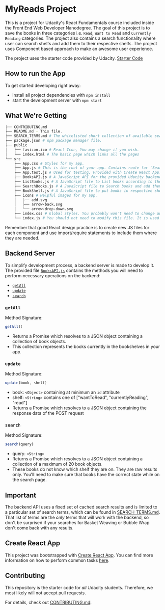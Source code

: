 # MyReads Project

This is a project for Udacity's React Fundamentals course included inside the Front End Web Developer Nanodegree. The goal of this project is to save the books in three categories i.e. `Read`, `Want to Read` and `Currently Reading` categories. The project also contains a search functionality where user can search shelfs and add them to their respective shelfs. The project uses Component based approach to make an awesome user experience.

The project uses the starter code provided by Udacity. [Starter Code](https://github.com/udacity/reactnd-project-myreads-starter)

## How to run the App

To get started developing right away:

* install all project dependencies with `npm install`
* start the development server with `npm start`

## What We're Getting
```bash
├── CONTRIBUTING.md
├── README.md - This file.
├── SEARCH_TERMS.md # The whitelisted short collection of available search terms for you to use with my app.
├── package.json # npm package manager file.
├── public
│   ├── favicon.ico # React Icon, You may change if you wish.
│   └── index.html # The basic page which links all the pages
└── src
    ├── App.css # Styles for my app.
    ├── App.js # This is the root of your app. Contains route for `SearchBooks and ListBooks files`.
    ├── App.test.js # Used for testing. Provided with Create React App. Testing is encouraged, but not required.
    ├── BooksAPI.js # A JavaScript API for the provided Udacity backend. Instructions for the methods are below.
    ├── ListBooks.js # A JavaScript file to List books according to the functionality.
    ├── SearchBooks.js # A JavaScript file to Search books and add them to the shelf.
    ├── BookShelf.js # A JavaScript file to put books in respective shelf.
    ├── icons # Helpful images for my app.
    │   ├── add.svg
    │   ├── arrow-back.svg
    │   └── arrow-drop-down.svg
    ├── index.css # Global styles. You probably won't need to change anything here.
    └── index.js # You should not need to modify this file. It is used for DOM rendering only.
```

Remember that good React design practice is to create new JS files for each component and use import/require statements to include them where they are needed.

## Backend Server

To simplify development process, a backend server is made to develop it. The provided file [`BooksAPI.js`](src/BooksAPI.js) contains the methods you will need to perform necessary operations on the backend:

* [`getAll`](#getall)
* [`update`](#update)
* [`search`](#search)

### `getAll`

Method Signature:

```js
getAll()
```

* Returns a Promise which resolves to a JSON object containing a collection of book objects.
* This collection represents the books currently in the bookshelves in your app.

### `update`

Method Signature:

```js
update(book, shelf)
```

* book: `<Object>` containing at minimum an `id` attribute
* shelf: `<String>` contains one of ["wantToRead", "currentlyReading", "read"]  
* Returns a Promise which resolves to a JSON object containing the response data of the POST request

### `search`

Method Signature:

```js
search(query)
```

* query: `<String>`
* Returns a Promise which resolves to a JSON object containing a collection of a maximum of 20 book objects.
* These books do not know which shelf they are on. They are raw results only. You'll need to make sure that books have the correct state while on the search page.

## Important
The backend API uses a fixed set of cached search results and is limited to a particular set of search terms, which can be found in [SEARCH_TERMS.md](SEARCH_TERMS.md). That list of terms are the _only_ terms that will work with the backend, so don't be surprised if your searches for Basket Weaving or Bubble Wrap don't come back with any results.

## Create React App

This project was bootstrapped with [Create React App](https://github.com/facebookincubator/create-react-app). You can find more information on how to perform common tasks [here](https://github.com/facebookincubator/create-react-app/blob/master/packages/react-scripts/template/README.md).

## Contributing

This repository is the starter code for _all_ Udacity students. Therefore, we most likely will not accept pull requests.

For details, check out [CONTRIBUTING.md](CONTRIBUTING.md).
